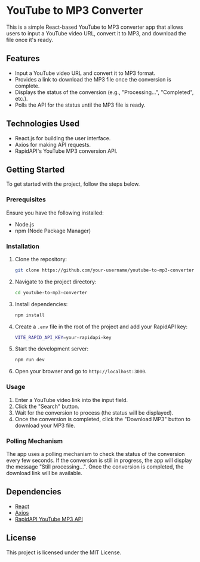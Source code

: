
# YouTube to MP3 Converter

This is a simple React-based YouTube to MP3 converter app that allows users to input a YouTube video URL, convert it to MP3, and download the file once it's ready.

## Features

- Input a YouTube video URL and convert it to MP3 format.
- Provides a link to download the MP3 file once the conversion is complete.
- Displays the status of the conversion (e.g., "Processing...", "Completed", etc.).
- Polls the API for the status until the MP3 file is ready.

## Technologies Used

- React.js for building the user interface.
- Axios for making API requests.
- RapidAPI's YouTube MP3 conversion API.

## Getting Started

To get started with the project, follow the steps below.

### Prerequisites

Ensure you have the following installed:

- Node.js
- npm (Node Package Manager)

### Installation

1. Clone the repository:

    ```bash
    git clone https://github.com/your-username/youtube-to-mp3-converter.git
    ```

2. Navigate to the project directory:

    ```bash
    cd youtube-to-mp3-converter
    ```

3. Install dependencies:

    ```bash
    npm install
    ```

4. Create a `.env` file in the root of the project and add your RapidAPI key:

    ```bash
    VITE_RAPID_API_KEY=your-rapidapi-key
    ```

5. Start the development server:

    ```bash
    npm run dev
    ```

6. Open your browser and go to `http://localhost:3000`.

### Usage

1. Enter a YouTube video link into the input field.
2. Click the "Search" button.
3. Wait for the conversion to process (the status will be displayed).
4. Once the conversion is completed, click the "Download MP3" button to download your MP3 file.

### Polling Mechanism

The app uses a polling mechanism to check the status of the conversion every few seconds. If the conversion is still in progress, the app will display the message "Still processing...". Once the conversion is completed, the download link will be available.

## Dependencies

- [React](https://reactjs.org/)
- [Axios](https://axios-http.com/)
- [RapidAPI YouTube MP3 API](https://rapidapi.com/youtube-mp3/api/youtube-mp3/)

## License

This project is licensed under the MIT License.
